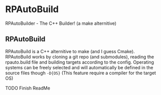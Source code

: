 # RPAutoBuild
RPAutoBuilder - The C++ Builder! (a make alternitive)

## RPAutoBuild
RPAutoBuild is a C++ alternitive to make (and I guess Cmake).<br>RPAutoBuild works by cloning a git repo (and submodules), reading the rpauto.build file and building targets according to the config. Operating systems can be freely selected and will automatically be defined in the source files though `-D{OS}` (This feature require a compiler for the target OS)<br>

TODO Finish ReadMe
